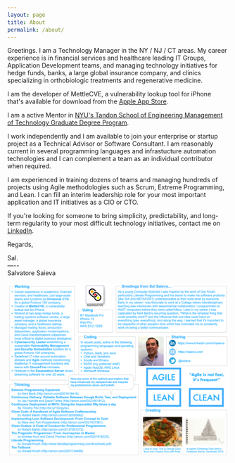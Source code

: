 ```yaml
---
layout: page
title: About
permalink: /about/
---
```


Greetings. I am a Technology Manager in the NY / NJ / CT areas. My career experience is in financial services and
healthcare leading IT Groups, Application Development teams, and managing technology initiatives for hedge funds,
banks, a large global insurance company, and clinics specializing in orthobiologic treatments and regenerative medicine.

I am the developer of MettleCVE, a vulnerability lookup tool for iPhone that's available for download from the
[Apple App Store][MettleCVEAppURL].

I am a active Mentor in [NYU's Tandon School of Engineering Management of Technology Graduate Degree Program][NYUMoTURL].

I work independently and I am available to join your enterprise or startup project as a Technical Advisor or
Software Consultant. I am reasonably current in several programming languages and infrastucture automation technologies
and I can complement a team as an individual contributor when required.

I am experienced in training dozens of teams and managing hundreds of projects using Agile methodologies such as
Scrum, Extreme Programming, and Lean. I can fill an interim leadership role for your most important application and
IT initiatives as a CIO or CTO.

If you're looking for someone to bring simplicity, predictability, and long-term regularity to your most
difficult technology initiatives, contact me on [LinkedIn][SaievaLinkedInURL].

Regards,

Sal.<br>
—--<br>
Salvatore Saieva

![Greetings from Sal Saieva...](/images/Greetingsv13-1320x1035.png "Greetings from Sal Saieva...")

[SaievaLinkedInURL]: https://www.LinkedIn.com/in/Saieva
[MettleCVEAppURL]: https://apps.apple.com/us/app/mettlecve/id1555613958
[NYUMoTURL]: https://engineering.nyu.edu/academics/programs/management-technology-ms
